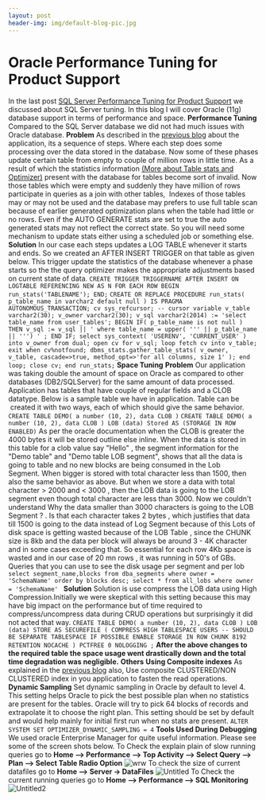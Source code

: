 ```yaml
---
layout: post
header-img: img/default-blog-pic.jpg
---
```


# Oracle Performance Tuning for Product Support

In the last post [SQL Server Performance Tuning for Product Support](/index.php/2014/07/03/sql-server-performance-tuning-for-product-support/) we discussed about SQL Server tuning. In this blog I will cover Oracle (11g) database support in terms of performance and space. **Performance Tuning** Compared to the SQL Server database we did not had much issues with Oracle database. **Problem** As described in the [previous blog](http://xebee.xebia.in/index.php/2014/07/03/sql-server-performance-tuning-for-product-support/) about the application, its a sequence of steps. Where each step does some processing over the data stored in the database. Now some of these phases update certain table from empty to couple of million rows in little time. As a result of which the statistics information [(More about Table stats and Optimizer)](http://www.dba-oracle.com/concepts/tables_optimizer_statistics.htm) present with the database for tables become sort of invalid. Now those tables which were empty and suddenly they have million of rows participate in queries as a join with other tables,  Indexes of those tables may or may not be used and the database may prefers to use full table scan because of earlier generated optimization plans when the table had little or no rows. Even if the AUTO GENERATE stats are set to true the auto generated stats may not reflect the correct state. So you will need some mechanism to update stats either using a scheduled job or something else.  **Solution** In our case each steps updates a LOG TABLE whenever it starts and ends. So we created an AFTER INSERT TRIGGER on that table as given below. This trigger update the statistics of the database whenever a phase starts so the the query optimizer makes the appropriate adjustments based on current state of data. `CREATE TRIGGER TRIGGERNAME AFTER INSERT ON LOGTABLE REFERENCING NEW AS N FOR EACH ROW BEGIN run_stats('TABLENAME'); END;` ` CREATE OR REPLACE PROCEDURE run_stats( p_table_name in varchar2 default null ) IS PRAGMA AUTONOMOUS_TRANSACTION; cv sys_refcursor; -- cursor variable v_table varchar2(30); v_owner varchar2(30); v_sql varchar2(2014) := 'select table_name from user_tables'; BEGIN IF( p_table_name is not null ) THEN v_sql := v_sql || ' where table_name = upper( ''' || p_table_name || ''') ' ; END IF; select sys_context( 'USERENV', 'CURRENT_USER' ) into v_owner from dual; open cv for v_sql; loop fetch cv into v_table; exit when cv%notfound; dbms_stats.gather_table_stats( v_owner, v_table, cascade=>true, method_opt=>'for all columns, size 1' ); end loop; close cv; end run_stats; ` **Space Tuning** **Problem** Our application was taking double the amount of space on Oracle as compared to other databases (DB2/SQLServer) for the same amount of data processed. Application has tables that have couple of regular fields and a CLOB datatype. Below is a sample table we have in application. Table can be  created it with two ways, each of which should give the same behavior. ` CREATE TABLE DEMO( a number (10, 2), data CLOB )` ` CREATE TABLE DEMO( a number (10, 2), data CLOB ) LOB (data) Stored AS (STORAGE IN ROW ENABLED) ` As per the oracle documentation when the CLOB is greater the 4000 bytes it will be stored outline else inline. When the data is stored in this table for a clob value say "Hello" , the segment information for the "Demo table" and "Demo table LOB segment", shows that all the data is going to table and no new blocks are being consumed in the Lob Segment. When bigger is stored with total character less than 1500, then also the same behavior as above. But when we store a data with total character > 2000 and < 3000 , then the LOB data is going to the LOB segment even though total character are less than 3000. Now we couldn't understand Why the data smaller than 3000 characters is going to the LOB Segment ? . Is that each character takes 2 bytes , which justifies that data till 1500 is going to the data instead of Log Segment because of this Lots of disk space is getting wasted because of the LOB Table , since the CHUNK size is 8kb and the data per block will always be around 3 - 4K character and in some cases exceeding that. So essential for each row 4Kb space is wasted and in our case of 20 mn rows , it was running in 50's of GBs. Queries that you can use to see the disk usage per segment and per lob `select segment_name,blocks from dba_segments where owner = 'SchemaName' order by blocks desc; select * from all_lobs where owner = 'SchemaName' ` **Solution** Solution is use compress the LOB data using High Compression.Initially we were skeptical with this setting because this may have big impact on the performance but of time required to compress/uncompress data during CRUD operations but surprisingly it did not acted that way. ` CREATE TABLE DEMO( a number (10, 2), data CLOB ) LOB (data) STORE AS SECUREFILE ( COMPRESS HIGH TABLESPACE USERS -- SHOULD BE SEPARATE TABLESPACE IF POSSIBLE ENABLE STORAGE IN ROW CHUNK 8192 RETENTION NOCACHE ) PCTFREE 0 NOLOGGING ; ` **After the above changes to the required table the space usage went drastically down and the total time degradation was negligible.** **Others** **Using Composite indexes** As explained in the [previous blog](http://xebee.xebia.in/index.php/2014/07/03/sql-server-performance-tuning-for-product-support/) also, Use composite CLUSTERED/NON CLUSTERED index in you application to fasten the read operations. **Dynamic Sampling** Set dynamic sampling in Oracle by default to level 4. This setting helps Oracle to pick the best possible plan when no statistics are present for the tables. Oracle will try to pick 64 blocks of records and extrapolate it to choose the right plan. This setting should be set by default and would help mainly for initial first run when no stats are present. `ALTER SYSTEM SET OPTIMIZER_DYNAMIC_SAMPLING = 4` **Tools Used During Debugging** We used oracle Enterprise Manager for quite useful information. Please see some of the screen shots below. To Check the explain plain of slow running queries go to **Home --> Performance --> Top Activity --> Select Query --> Plan --> Select Table Radio Option** ![wrw](http://xebee.xebia.in/wp-content/uploads/2014/07/wrw.jpg) To check the size of current datafiles go to **Home --> Server -> DataFiles** ![Untitled](http://xebee.xebia.in/wp-content/uploads/2014/07/Untitled.jpg) To Check the current running queries go to **Home --> Performance --> SQL Monitoring** ![Untitled2](http://xebee.xebia.in/wp-content/uploads/2014/07/Untitled2.jpg)